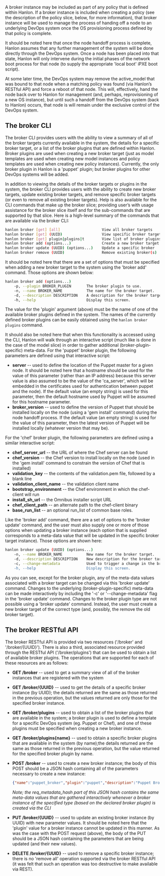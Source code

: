 A broker instance may be included as part of any policy that is defined within Hanlon. If a broker instance is included when creating a policy (see the description of the policy slice, below, for more information), that broker instance will be used to manage the process of handing off a node to an underlying DevOps system once the OS provisioning process defined by that policy is complete.

It should be noted here that once the node handoff process is complete, Hanlon assumes that any further management of the system will be done directly through the DevOps system. Once a node has been placed into that state, Hanlon will only intervene during the initial phases of the network boot process for that node (to supply the appropriate 'local boot' iPXE boot script).

At some later time, the DevOps system may remove the active_model that was bound to that node when a matching policy was found (via Hanlon’s RESTful API) and force a reboot of that node. This will, effectively, hand the node back over to Hanlon for management (and, perhaps, reprovisioning of a new OS instance), but until such a handoff from the DevOps system (back to Hanlon) occurs, that node is will remain under the exclusive control of the DevOps system.

## The broker CLI

The broker CLI provides users with the ability to view a summary of all of the broker targets currently available in the system, the details for a specific broker target, or a list of the broker plugins that are defined within Hanlon. Broker plugins are used when creating a new broker target (just as model templates are used when creating new model instances and policy templates are used when creating new policy instances). Currently, the only broker plugin in Hanlon is a 'puppet' plugin; but broker plugins for other DevOps systems will be added.

In addition to viewing the details of the broker targets or plugins in the system, the broker CLI provides users with the ability to create new broker targets, update existing broker targets, and remove specific broker targets (or even to remove all existing broker targets). Help is also available for the CLI commands that make up the broker slice; providing user’s with usage assistance for the broker slice itself and for the sub-commands that are supported by that slice. Here is a high-level summary of the commands that are available via the broker CLI:
```bash
hanlon broker [get] [all]                   View all broker targets
hanlon broker [get] (UUID)                  View specific broker target
hanlon broker [get] plugin|plugins|t        View list of broker plugins
hanlon broker add (options...)              Create a new broker target
hanlon broker update (UUID) (options...)    Update a specific broker
hanlon broker remove (UUID)                 Remove existing broker(s)
```
It should be noted here that there are a set of options that must be specified when adding a new broker target to the system using the 'broker add' command. Those options are shown below:
```bash
hanlon broker add (options...)
    -p, --plugin BROKER_PLUGIN       The broker plugin to use. 
    -n, --name BROKER_NAME           The name for the broker target. 
    -d, --description DESCRIPTION    A description for the broker target. 
    -h, --help                       Display this screen.
```
The value for the 'plugin' argument (above) must be the name of one of the available broker plugins defined in the system. The names of the currently defined broker plugins can be easily obtained using the `hanlon broker plugins` command.

It should also be noted here that when this functionality is accessed using the CLI, Hanlon will walk through an interactive script (much like is done in the case of the model slice) in order to gather additional (broker-plugin-specific) meta-data. For the 'puppet' broker plugin, the following parameters are defined using that interactive script:

* **server** -- used to define the location of the Puppet master for a given node. It should be noted here that a hostname should be used for the value of this parameter (rather than an IP address) because this server value is also assumed to be the value of the 'ca_server', which will be embedded in the certificates used for authentication between puppet and the node). If the default value (an empty string) is used for this parameter, then the default hostname used by Puppet will be assumed for this hostname parameter.
* **broker_version** -- used to define the version of Puppet that should be installed locally on the node (using a 'gem install' command) during the node handoff process. If the default value (an empty string) is used for the value of this parameter, then the latest version of Puppet will be installed locally (whatever version that may be).

For the 'chef' broker plugin, the following parameters are defined using a similar interactive script:

* **chef_server_url** -- the URL of where the Chef server can be found
* **chef_version** -- the Chef version to install locally on the node (used in the 'gem install' command to constrain the version of Chef that is installed)
* **validation_key** -- the contents of the validation.pem file, followed by a blank line
* **validation_client_name** -- the validation client name
* **bootstrap_environment** -- the Chef environment in which the chef-client will run
* **install_sh_url** -- the Omnibus installer script URL
* **chef_client_path** -- an alternate path to the chef-client binary
* **base_run_list** -- an optional run_list of common base roles.

Like the 'broker add' command, there are a set of options to the 'broker update' command, and the user must also supply one or more of those options when updating a broker instance (each option that is supplied corresponds to a meta-data value that will be updated in the specific broker target instance). Those options are shown here:
```bash
hanlon broker update (UUID) (options...)
    -n, --name BROKER_NAME           New name for the broker target. 
    -d, --description DESCRIPTION    New description for the broker target. 
    -c, --change-metadata            Used to trigger a change in the broker's meta-data 
    -h, --help                       Display this screen.
```
As you can see, except for the broker plugin, any of the meta-data values associated with a broker target can be changed via this 'broker update' command. Changes to the underlying (broker-plugin-specific) meta-data can be made interactively by including the '-c' or '--change-metadata' flag in the 'broker update' command. Changes to the broker plugin type are not possible using a 'broker update' command. Instead, the user must create a new broker target of the correct type (and, possibly, the remove the old broker target).

## The broker RESTful API

The broker RESTful API is provided via two resources ('/broker' and '/broker/{UUID}'). There is also a third, associated resource provided through the RESTful API ('/broker/plugins') that can be used to obtain a list of available broker plugins. The operations that are supported for each of these resources are as follows:

* **GET /broker** -- used to get a summary view of all of the broker instances that are registered with the system
* **GET /broker/{UUID}** -- used to get the details of a specific broker instance (by UUID); the details returned are the same as those returned in the previous operation, but the values returned are only those for the specified broker instance.
* **GET /broker/plugins** -- used to obtain a list of the broker plugins that are available in the system; a broker plugin is used to define a template for a specific DevOps system (eg. Puppet or Chef), and one of these plugins must be specified when creating a new broker instance.
* **GET /broker/plugins{name}** -- used to obtain a specific broker plugins that are available in the system (by name);the details returned are the same as those returned in the previous operation, but the value returned for the specified broker plugin by name.
* **POST /broker** -- used to create a new broker instance; the body of this POST should be a JSON hash containing all of the parameters necessary to create a new instance:

    ```json
    {"name":"puppet_broker","plugin":"puppet","description":"Puppet Broker","req_metadata_hash":{"server":"puppet.localdomain.com","broker_version":"3.0.1"}}
    ```

    *Note; the req_metadata_hash part of this JSON hash contains the same meta-data values that are gathered interactively whenever a broker instance of the specified type (based on the declared broker plugin) is created via the CLI*

* **PUT /broker/{UUID}** -- used to update an existing broker instance (by UUID) with new parameter values. It should be noted here that the 'plugin' value for a broker instance cannot be updated in this manner. As was the case with the POST request (above), the body of the PUT should be a JSON hash containing the parameters that are being updated (and their new values).
* **DELETE /broker/{UUID}** -- used to remove a specific broker instance; there is no 'remove all' operation supported via the broker RESTful API (it was felt that such an operation was too destructive to make available via REST).
